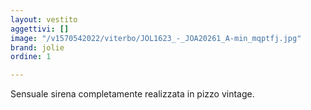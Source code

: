 ```yaml
---
layout: vestito
aggettivi: []
image: "/v1570542022/viterbo/JOL1623_-_JOA20261_A-min_mqptfj.jpg"
brand: jolie
ordine: 1

---
```

Sensuale sirena completamente realizzata in pizzo vintage.